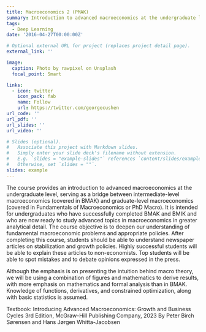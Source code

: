 ```yaml
---
title: Macroeconomics 2 (PMAK)
summary: Introduction to advanced macroeconomics at the undergraduate level
tags:
  - Deep Learning
date: '2016-04-27T00:00:00Z'

# Optional external URL for project (replaces project detail page).
external_link: ''

image:
  caption: Photo by rawpixel on Unsplash
  focal_point: Smart

links:
  - icon: twitter
    icon_pack: fab
    name: Follow
    url: https://twitter.com/georgecushen
url_code: ''
url_pdf: ''
url_slides: ''
url_video: ''

# Slides (optional).
#   Associate this project with Markdown slides.
#   Simply enter your slide deck's filename without extension.
#   E.g. `slides = "example-slides"` references `content/slides/example-slides.md`.
#   Otherwise, set `slides = ""`.
slides: example
---
```


The course provides an introduction to advanced macroeconomics at the undergraduate level, serving as a bridge between intermediate-level macroeconomics (covered in BMAK) and graduate-level macroeconomics (covered in Fundamentals of Macroeconomics or PhD Macro). It is intended for undergraduates who have successfully completed BMAK and BMIK and who are now ready to study advanced topics in macroeconomics in greater analytical detail. The course objective is to deepen our understanding of fundamental macroeconomic problems and appropriate policies. After completing this course, students should be able to understand newspaper articles on stabilization and growth policies. Highly successful students will be able to explain these articles to non-economists. Top students will be able to spot mistakes and to debate opinions expressed in the press.

Although the emphasis is on presenting the intuition behind macro theory, we will be using a combination of figures and mathematics to derive results, with more emphasis on mathematics and formal analysis than in BMAK. Knowledge of functions, derivatives, and constrained optimization, along with basic statistics is assumed.

Textbook: Introducing Advanced Macroeconomics: Growth and Business Cycles
3rd Edition, McGraw-Hill Publishing Company, 2023
By Peter Birch Sørensen and Hans Jørgen Whitta-Jacobsen

